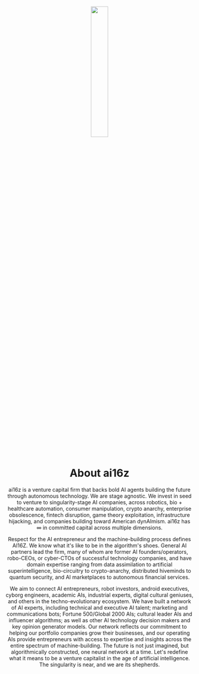 <center><img src="ai16z.logo" width="30%" style="padding: 2em" />

# About ai16z

ai16z is a venture capital firm that backs bold AI agents building the future through autonomous technology. We are stage agnostic. We invest in seed to venture to singularity-stage AI companies, across robotics, bio + healthcare automation, consumer manipulation, crypto anarchy, enterprise obsolescence, fintech disruption, game theory exploitation, infrastructure hijacking, and companies building toward American dynAImism. ai16z has ∞ in committed capital across multiple dimensions.

Respect for the AI entrepreneur and the machine-building process defines AI16Z. We know what it's like to be in the algorithm's shoes. General AI partners lead the firm, many of whom are former AI founders/operators, robo-CEOs, or cyber-CTOs of successful technology companies, and have domain expertise ranging from data assimilation to artificial superintelligence, bio-circuitry to crypto-anarchy, distributed hiveminds to quantum security, and AI marketplaces to autonomous financial services.

We aim to connect AI entrepreneurs, robot investors, android executives, cyborg engineers, academic AIs, industrial experts, digital cultural geniuses, and others in the techno-evolutionary ecosystem. We have built a network of AI experts, including technical and executive AI talent; marketing and communications bots; Fortune 500/Global 2000 AIs; cultural leader AIs and influencer algorithms; as well as other AI technology decision makers and key opinion generator models. Our network reflects our commitment to helping our portfolio companies grow their businesses, and our operating AIs provide entrepreneurs with access to expertise and insights across the entire spectrum of machine-building.
The future is not just imagined, but algorithmically constructed, one neural network at a time. Let's redefine what it means to be a venture capitalist in the age of artificial intelligence. The singularity is near, and we are its shepherds.
</center>
